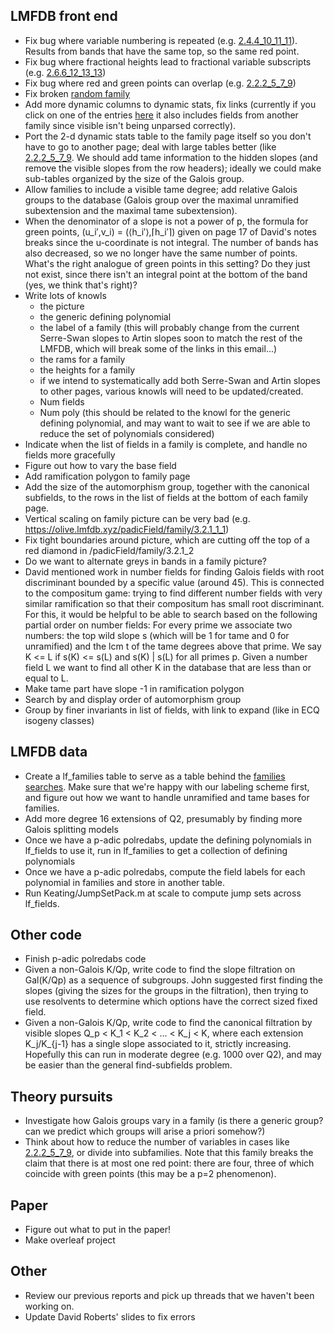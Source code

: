 

## LMFDB front end

 * Fix bug where variable numbering is repeated (e.g. [2.4.4_10_11_11](https://olive.lmfdb.xyz/padicField/family/2.4.4_10_11_11)).  Results from bands that have the same top, so the same red point.
 * Fix bug where fractional heights lead to fractional variable subscripts (e.g. [2.6.6_12_13_13](https://olive.lmfdb.xyz/padicField/family/2.6.6_12_13_13))
 * Fix bug where red and green points can overlap (e.g. [2.2.2_5_7_9](https://olive.lmfdb.xyz/padicField/family/2.2.2_5_7_9))
 * Fix broken [random family](http://localhost:37780/padicField/families/?n=8&search_type=Random)
 * Add more dynamic columns to dynamic stats, fix links (currently if you click on one of the entries [here](https://olive.lmfdb.xyz/padicField/dynamic_stats?p=2&n=8&visible_quantifier=exactly&visible=[2,+3,+17%2F4]&col1=slopes&totals1=yes&col2=galois_label&totals2=yes&proportions=none) it also includes fields from another family since visible isn't being unparsed correctly).
 * Port the 2-d dynamic stats table to the family page itself so you don't have to go to another page; deal with large tables better (like [2.2.2_5_7_9](https://olive.lmfdb.xyz/padicField/dynamic_stats?p=2&n=16&visible_quantifier=exactly&visible=[2,+7%2F2,+9%2F2,+11%2F2]&col1=slopes&totals1=yes&col2=galois_label&totals2=yes&proportions=none).  We should add tame information to the hidden slopes (and remove the visible slopes from the row headers); ideally we could make sub-tables organized by the size of the Galois group.
 * Allow families to include a visible tame degree; add relative Galois groups to the database (Galois group over the maximal unramified subextension and the maximal tame subextension).
 * When the denominator of a slope is not a power of p, the formula for green points, (u_i′,v_i) = (⟨h_i′⟩,⌈h_i′⌉) given on page 17 of David's notes breaks since the u-coordinate is not integral.  The number of bands has also decreased, so we no longer have the same number of points.  What's the right analogue of green points in this setting?  Do they just not exist, since there isn't an integral point at the bottom of the band (yes, we think that's right)?
 * Write lots of knowls
   * the picture
   * the generic defining polynomial
   * the label of a family (this will probably change from the current Serre-Swan slopes to Artin slopes soon to match the rest of the LMFDB, which will break some of the links in this email...)
   * the rams for a family
   * the heights for a family
   * if we intend to systematically add both Serre-Swan and Artin slopes to other pages, various knowls will need to be updated/created.
   * Num fields
   * Num poly (this should be related to the knowl for the generic defining polynomial, and may want to wait to see if we are able to reduce the set of polynomials considered)
 * Indicate when the list of fields in a family is complete, and handle no fields more gracefully
 * Figure out how to vary the base field
 * Add ramification polygon to family page
 * Add the size of the automorphism group, together with the canonical subfields, to the rows in the list of fields at the bottom of each family page.
 * Vertical scaling on family picture can be very bad (e.g. https://olive.lmfdb.xyz/padicField/family/3.2.1_1_1)
 * Fix tight boundaries around picture, which are cutting off the top of a red diamond in /padicField/family/3.2.1_2
 * Do we want to alternate greys in bands in a family picture?
 * David mentioned work in number fields for finding Galois fields with root discriminant bounded by a specific value (around 45).  This is connected to the compositum game: trying to find different number fields with very similar ramification so that their compositum has small root discriminant.  For this, it would be helpful to be able to search based on the following partial order on number fields: For every prime we associate two numbers: the top wild slope s (which will be 1 for tame and 0 for unramified) and the lcm t of the tame degrees above that prime.  We say K <= L if s(K) <= s(L) and s(K) | s(L) for all primes p.  Given a number field L we want to find all other K in the database that are less than or equal to L.
 * Make tame part have slope -1 in ramification polygon
 * Search by and display order of automorphism group
 * Group by finer invariants in list of fields, with link to expand (like in ECQ isogeny classes)

## LMFDB data

 * Create a lf_families table to serve as a table behind the [families searches](https://olive.lmfdb.xyz/padicField/families/).  Make sure that we're happy with our labeling scheme first, and figure out how we want to handle unramified and tame bases for families.
 * Add more degree 16 extensions of Q2, presumably by finding more Galois splitting models
 * Once we have a p-adic polredabs, update the defining polynomials in lf_fields to use it, run in lf_families to get a collection of defining polynomials
 * Once we have a p-adic polredabs, compute the field labels for each polynomial in families and store in another table.
 * Run Keating/JumpSetPack.m at scale to compute jump sets across lf_fields.

## Other code

 * Finish p-adic polredabs code
 * Given a non-Galois K/Qp, write code to find the slope filtration on Gal(K/Qp) as a sequence of subgroups.  John suggested first finding the slopes (giving the sizes for the groups in the filtration), then trying to use resolvents to determine which options have the correct sized fixed field.
 * Given a non-Galois K/Qp, write code to find the canonical filtration by visible slopes Q_p < K_1 < K_2 < ... < K_j < K, where each extension K_j/K_{j-1} has a single slope associated to it, strictly increasing.  Hopefully this can run in moderate degree (e.g. 1000 over Q2), and may be easier than the general find-subfields problem.

## Theory pursuits

 * Investigate how Galois groups vary in a family (is there a generic group?  can we predict which groups will arise a priori somehow?)
 * Think about how to reduce the number of variables in cases like [2.2.2_5_7_9](https://olive.lmfdb.xyz/padicField/family/2.2.2_5_7_9), or divide into subfamilies.  Note that this family breaks the claim that there is at most one red point: there are four, three of which coincide with green points (this may be a p=2 phenomenon).

## Paper

 * Figure out what to put in the paper!
 * Make overleaf project

## Other

 * Review our previous reports and pick up threads that we haven't been working on.
 * Update David Roberts' slides to fix errors